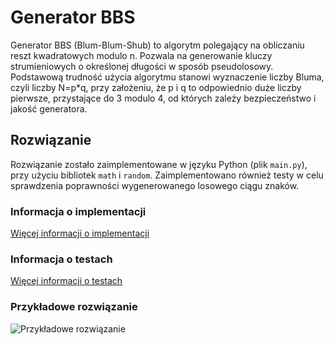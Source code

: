 # Generator	 BBS
Generator BBS (Blum-Blum-Shub) to algorytm polegający na obliczaniu reszt kwadratowych modulo n. Pozwala	na	generowanie	kluczy	strumieniowych	o	określonej długości	 w	 sposób	 pseudolosowy.	 Podstawową	 trudność	 użycia	 algorytmu	 stanowi	 wyznaczenie liczby	Bluma,	 czyli	liczby	N=p*q, przy	 założeniu,	 że	 p	i	 q	to	odpowiednio	duże liczby	 pierwsze,	 przystające	 do	 3	 modulo	 4,	 od	 których	 zależy	 bezpieczeństwo	 i	 jakość	generatora.

## Rozwiązanie 
Rozwiązanie zostało zaimplementowane w języku Python (plik `main.py`), przy użyciu bibliotek `math` i `random`. Zaimplementowano również testy w celu sprawdzenia poprawności wygenerowanego losowego ciągu znaków.

### Informacja o implementacji
[Więcej informacji o implementacji](https://github.com/mr-SCWN/Podstawy-Kryptografii/blob/main/Generator%20BBS%20(Projekt%201)/Generatory_ciagow.pdf)
### Informacja o testach
[Więcej informacji o testach](https://github.com/mr-SCWN/Podstawy-Kryptografii/blob/main/Generator%20BBS%20(Projekt%201)/Testy.pdf)
### Przykładowe rozwiązanie 
![Przykładowe rozwiązanie](https://github.com/mr-SCWN/Podstawy-Kryptografii/assets/101336193/d2cbca58-2118-4f4a-935f-1c8bf42c9f88)
